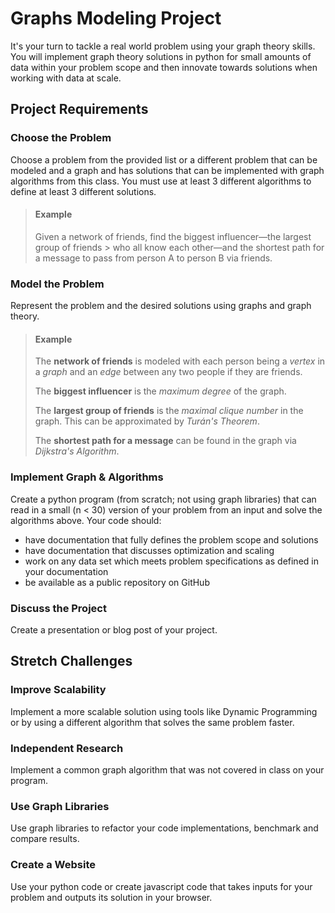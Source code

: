 # Graphs Modeling Project
It's your turn to tackle a real world problem using your graph theory skills.
You will implement graph theory solutions in python for small amounts of data within your problem scope and then innovate towards solutions when working with data at scale.

## Project Requirements
### Choose the Problem
Choose a problem from the provided list or a different problem that can be modeled and a graph and has solutions that can be implemented with graph algorithms from this class.
You must use at least 3 different algorithms to define at least 3 different solutions.

> #### Example
> Given a network of friends, find the biggest influencer&mdash;the largest group of friends > who all know each other&mdash;and the shortest path for a message to pass from person A to person B via friends.

### Model the Problem
Represent the problem and the desired solutions using graphs and graph theory.

> #### Example
> The **network of friends** is modeled with each person being a *vertex* in a *graph* and an *edge* between any two people if they are friends.
>
> The **biggest influencer** is the *maximum degree* of the graph.
>
> The **largest group of friends** is the *maximal clique number* in the graph.
> This can be approximated by *Turán's Theorem*.
>
> The **shortest path for a message** can be found in the graph via *Dijkstra's Algorithm*.

### Implement Graph &amp; Algorithms
Create a python program (from scratch; not using graph libraries) that can read in a small (n < 30) version of your problem from an input and solve the algorithms above.
Your code should:
- have documentation that fully defines the problem scope and solutions
- have documentation that discusses optimization and scaling
- work on any data set which meets problem specifications as defined in your documentation
- be available as a public repository on GitHub

### Discuss the Project
Create a presentation or blog post of your project.

## Stretch Challenges
### Improve Scalability
Implement a more scalable solution using tools like Dynamic Programming or by using a different algorithm that solves the same problem faster.

### Independent Research
Implement a common graph algorithm that was not covered in class on your program.

### Use Graph Libraries
Use graph libraries to refactor your code implementations, benchmark and compare results.

### Create a Website
Use your python code or create javascript code that takes inputs for your problem and outputs its solution in your browser.
